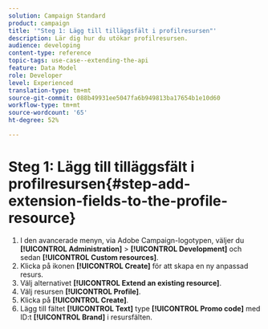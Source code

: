 ```yaml
---
solution: Campaign Standard
product: campaign
title: '"Steg 1: Lägg till tilläggsfält i profilresursen"'
description: Lär dig hur du utökar profilresursen.
audience: developing
content-type: reference
topic-tags: use-case--extending-the-api
feature: Data Model
role: Developer
level: Experienced
translation-type: tm+mt
source-git-commit: 088b49931ee5047fa6b949813ba17654b1e10d60
workflow-type: tm+mt
source-wordcount: '65'
ht-degree: 52%

---
```



# Steg 1: Lägg till tilläggsfält i profilresursen{#step-add-extension-fields-to-the-profile-resource}

1. I den avancerade menyn, via Adobe Campaign-logotypen, väljer du **[!UICONTROL Administration]** > **[!UICONTROL Development]** och sedan **[!UICONTROL Custom resources]**.
1. Klicka på ikonen **[!UICONTROL Create]** för att skapa en ny anpassad resurs.
1. Välj alternativet **[!UICONTROL Extend an existing resource]**.
1. Välj resursen **[!UICONTROL Profile]**.
1. Klicka på **[!UICONTROL Create]**.
1. Lägg till fältet **[!UICONTROL Text]** type **[!UICONTROL Promo code]** med ID:t **[!UICONTROL Brand]** i resursfälten.

